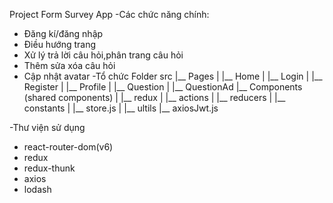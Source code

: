 Project Form Survey App
-Các chức năng chính: 
+ Đăng kí/đăng nhập 
+  Điều hướng trang 
+ Xử lý trả lời câu hỏi,phân trang câu hỏi 
+ Thêm sửa xóa câu hỏi 
+ Cập nhật avatar
-Tổ chức Folder
src
|__ Pages
| |__ Home
| |__ Login
| |__ Register
| |__ Profile
| |__ Question
| |__ QuestionAd
|__ Components (shared components)
|
|__ redux
| |__ actions
| |__ reducers
| |__ constants
| |__ store.js
|
|__ ultils
   |__ axiosJwt.js

-Thư viện sử dụng 
+ react-router-dom(v6) 
+ redux 
+ redux-thunk 
+ axios 
+ lodash
